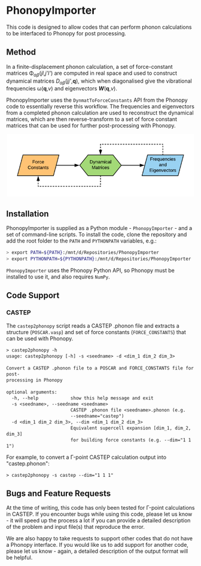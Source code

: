 # PhonopyImporter


This code is designed to allow codes that can perform phonon calculations to be interfaced to Phonopy for post processing.


## Method

In a finite-displacement phonon calculation, a set of force-constant matrices &Phi;<sub><i>&alpha;&beta;</i></sub>(<i>jl</i>,<i>j'l'</i>) are computed in real space and used to construct dynamical matrices <i>D<sub>&alpha;&beta;</sub></i>(<i>jj'</i>,<b>q</b>), which when diagonalised give the vibrational frequencies &omega;(<b>q</b>,<i>v</i>) and eigenvectors <i><b>W</b></i>(<b>q</b>,<i>v</i>).

PhonopyImporter uses the `DynmatToForceConstants` API from the Phonopy code to essentially reverse this workflow.
The frequencies and eigenvectors from a completed phonon calculation are used to reconstruct the dynamical matrices, which are then reverse-transform to a set of force constant matrices that can be used for further post-processing with Phonopy.

<p align="center">
    <img src="FlowDiagram.png" alt="FlowDiagram.png" width="500" />
</p>


## Installation

PhonopyImporter is supplied as a Python module - `PhonopyImporter` - and a set of command-line scripts.
To install the code, clone the repository and add the root folder to the `PATH` and `PYTHONPATH` variables, e.g.:

```bash
> export PATH=${PATH}:/mnt/d/Repositories/PhonopyImporter
> export PYTHONPATH=${PYTHONPATH}:/mnt/d/Repositories/PhonopyImporter
```

`PhonopyImporter` uses the Phonopy Python API, so Phonopy must be installed to use it, and also requires `NumPy`.


## Code Support

### CASTEP

The `castep2phonopy` script reads a CASTEP .phonon file and extracts a structure (`POSCAR.vasp`) and set of force constants (`FORCE_CONSTANTS`) that can be used with Phonopy.


```
> castep2phonopy -h
usage: castep2phonopy [-h] -s <seedname> -d <dim_1 dim_2 dim_3>

Convert a CASTEP .phonon file to a POSCAR and FORCE_CONSTANTS file for post-
processing in Phonopy

optional arguments:
  -h, --help            show this help message and exit
  -s <seedname>, --seedname <seedname>
                        CASTEP .phonon file <seedname>.phonon (e.g.
                        --seedname="castep")
  -d <dim_1 dim_2 dim_3>, --dim <dim_1 dim_2 dim_3>
                        Equivalent supercell expansion [dim_1, dim_2, dim_3]
                        for building force constants (e.g. --dim="1 1 1")
```

For example, to convert a &Gamma;-point CASTEP calculation output into "castep.phonon":

```
> castep2phonopy -s castep --dim="1 1 1"
```


## Bugs and Feature Requests

At the time of writing, this code has only been tested for &Gamma;-point calculations in CASTEP.
If you encounter bugs while using this code, please let us know - it will speed up the process a lot if you can provide a detailed description of the problem and input file(s) that reproduce the error.

We are also happy to take requests to support other codes that do not have a Phonopy interface.
If you would like us to add support for another code, please let us know - again, a detailed description of the output format will be helpful.
